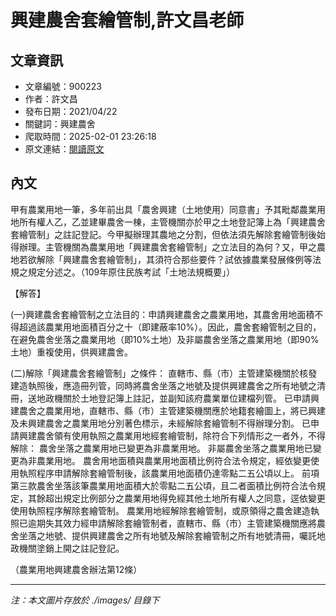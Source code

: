 # 興建農舍套繪管制,許文昌老師

## 文章資訊
- 文章編號：900223
- 作者：許文昌
- 發布日期：2021/04/22
- 關鍵詞：興建農舍
- 爬取時間：2025-02-01 23:26:18
- 原文連結：[閱讀原文](https://real-estate.get.com.tw/Columns/detail.aspx?no=900223)

## 內文


甲有農業用地一筆，多年前出具「農舍興建（土地使用）同意書」予其毗鄰農業用地所有權人乙，乙並建畢農舍一棟，主管機關亦於甲之土地登記簿上為「興建農舍套繪管制」之註記登記。今甲擬辦理其農地之分割，但依法須先解除套繪管制後始得辦理。主管機關為農業用地「興建農舍套繪管制」之立法目的為何？又，甲之農地若欲解除「興建農舍套繪管制」，其須符合那些要件？試依據農業發展條例等法規之規定分述之。（109年原住民族考試「土地法規概要」）


【解答】


(一)興建農舍套繪管制之立法目的：申請興建農舍之農業用地，其農舍用地面積不得超過該農業用地面積百分之十（即建蔽率10%）。因此，農舍套繪管制之目的，在避免農舍坐落之農業用地（即10%土地）及非屬農舍坐落之農業用地（即90%土地）重複使用，供興建農舍。


(二)解除「興建農舍套繪管制」之條件：
直轄市、縣（市）主管建築機關於核發建造執照後，應造冊列管，同時將農舍坐落之地號及提供興建農舍之所有地號之清冊，送地政機關於土地登記簿上註記，並副知該府農業單位建檔列管。
已申請興建農舍之農業用地，直轄市、縣（市）主管建築機關應於地籍套繪圖上，將已興建及未興建農舍之農業用地分別著色標示，未經解除套繪管制不得辦理分割。
已申請興建農舍領有使用執照之農業用地經套繪管制，除符合下列情形之一者外，不得解除：
農舍坐落之農業用地已變更為非農業用地。
非屬農舍坐落之農業用地已變更為非農業用地。
農舍用地面積與農業用地面積比例符合法令規定，經依變更使用執照程序申請解除套繪管制後，該農業用地面積仍達零點二五公頃以上。
前項第三款農舍坐落該筆農業用地面積大於零點二五公頃，且二者面積比例符合法令規定，其餘超出規定比例部分之農業用地得免經其他土地所有權人之同意，逕依變更使用執照程序解除套繪管制。
農業用地經解除套繪管制，或原領得之農舍建造執照已逾期失其效力經申請解除套繪管制者，直轄市、縣（市）主管建築機關應將農舍坐落之地號、提供興建農舍之所有地號及解除套繪管制之所有地號清冊，囑託地政機關塗銷上開之註記登記。


（農業用地興建農舍辦法第12條）

---
*注：本文圖片存放於 ./images/ 目錄下*
